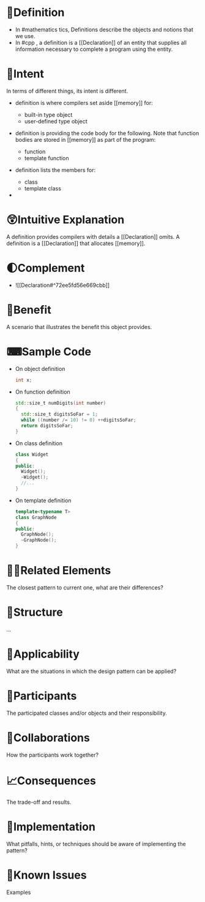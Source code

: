 # 📝Definition
- In #mathematics tics, Definitions describe the objects and notions that we use.
- In #cpp , a definition is a [[Declaration]] of an entity that supplies all information necessary to complete a program using the entity.

# 🎯Intent
In terms of different things, its intent is different.
- definition is where compilers set aside [[memory]] for:
    - built-in type object
    - user-defined type object
    
- definition is providing the code body for the following. Note that function bodies are stored in [[memory]] as part of the program:
    - function
    - template function
    
- definition lists the members for:
    - class
    - template class
    
-

# 😲Intuitive Explanation
A definition provides compilers with details a [[Declaration]] omits.
A definition is a [[Declaration]] that allocates [[memory]].
# 🌓Complement
- ![[Declaration#^72ee5fd56e669cbb]]

# 🚀Benefit
 A scenario that illustrates the benefit this object provides.

# ⌨Sample Code
- On object definition
  
  ``` c++
  int x;
  ```
- On function definition
  
  ``` c++
  std::size_t numDigits(int number)
  {
    std::size_t digitsSoFar = 1;
    while ((number /= 10) != 0) ++digitsSoFar;
    return digitsSoFar;
  }
  ```
- On class definition
  
  ``` c++
  class Widget
  {
  public:
    Widget();
    ~Widget();
    //...
  }
  ```
- On template definition
  
  ``` c++
  template<typename T>
  class GraphNode
  {
  public:
    GraphNode();
    ~GraphNode();
  }
  ```

# 🙋‍♂️Related Elements
 The closest pattern to current one, what are their differences?

# 🧱Structure
 ...

# 🤳Applicability
 What are the situations in which the design pattern can be applied?

# 🤼Participants
 The participated classes and/or objects and their responsibility.

# 🤝Collaborations
 How the participants work together?

# 📈Consequences
 The trade-off and results.

# 🔎Implementation
 What pitfalls, hints, or techniques should be aware of implementing the pattern?

# 🤔Known Issues
 Examples
